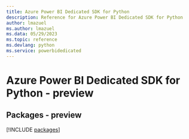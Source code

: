 ```yaml
---
title: Azure Power BI Dedicated SDK for Python
description: Reference for Azure Power BI Dedicated SDK for Python
author: lmazuel
ms.author: lmazuel
ms.data: 05/29/2023
ms.topic: reference
ms.devlang: python
ms.service: powerbidedicated
---
```

# Azure Power BI Dedicated SDK for Python - preview
## Packages - preview
[!INCLUDE [packages](power-bi-dedicated-index.md)]